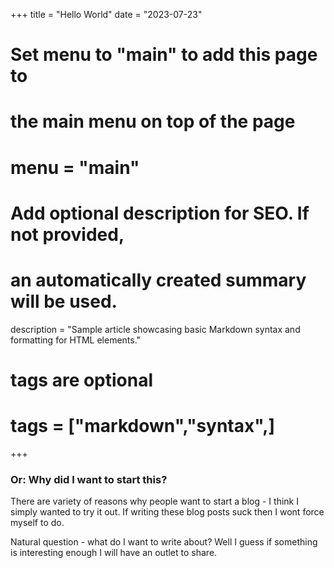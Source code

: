 +++
title = "Hello World"
date = "2023-07-23"

# Set menu to "main" to add this page to
# the main menu on top of the page
# menu = "main"

# Add optional description for SEO. If not provided, 
# an automatically created summary will be used.
description = "Sample article showcasing basic Markdown syntax and formatting for HTML elements."

#
# tags are optional
# tags = ["markdown","syntax",]

+++

### Or: Why did I want to start this?

There are variety of reasons why people want to start a blog - I think I simply wanted to try it out. If writing these blog posts suck then I wont force myself to do.

Natural question - what do I want to write about? Well I guess if something is interesting enough I will have an outlet to share.